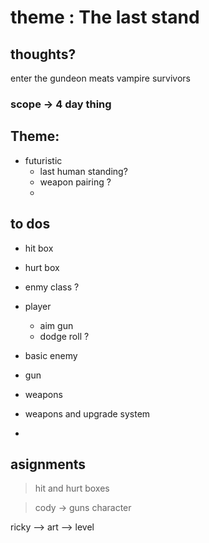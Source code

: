 # theme : The last stand

## thoughts?

enter the gundeon meats vampire survivors


### scope -> 4 day thing 

## Theme:
 - futuristic 
    - last human standing?
    - weapon pairing ? 
    - 

to dos
-----
- hit box
- hurt box
- enmy class ?

- player
    - aim gun 
    - dodge roll ?

- basic enemy 
    


- gun 
- weapons
- weapons and upgrade system
- 


asignments
-----

> hit and hurt boxes

> cody -> guns 
> character

ricky 
--> art
--> level







